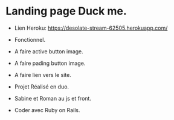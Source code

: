 # Landing page Duck me.
* Lien Heroku:
https://desolate-stream-62505.herokuapp.com/

* Fonctionnel.
* A faire active button image.
* A faire pading button image.

* A faire lien vers le site.

* Projet Réalisé en duo.
* Sabine et Roman au js et front.

* Coder avec Ruby on Rails.
